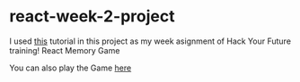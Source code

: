 # react-week-2-project
I used [this](https://youtu.be/MLNLT_-mBA0) tutorial in this project as my week asignment of Hack Your Future training! 
React Memory Game

You can also play the Game [here](https://akadarakku.github.io/memory-app/)
